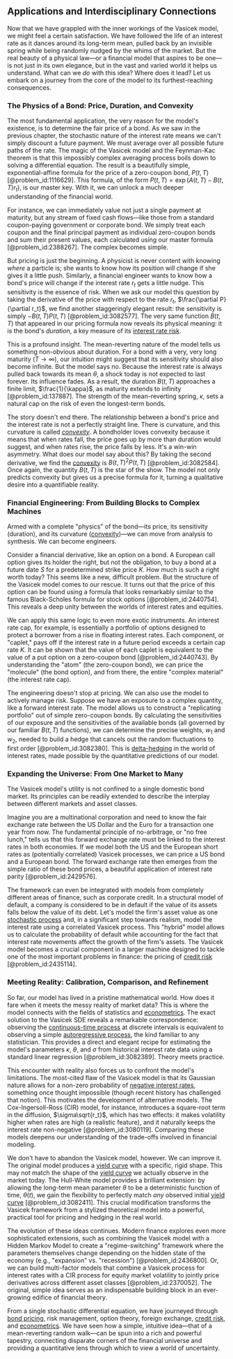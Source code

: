 ## Applications and Interdisciplinary Connections

Now that we have grappled with the inner workings of the Vasicek model, we might feel a certain satisfaction. We have followed the life of an interest rate as it dances around its long-term mean, pulled back by an invisible spring while being randomly nudged by the whims of the market. But the real beauty of a physical law—or a financial model that aspires to be one—is not just in its own elegance, but in the vast and varied world it helps us understand. What can we *do* with this idea? Where does it lead? Let us embark on a journey from the core of the model to its furthest-reaching consequences.

### The Physics of a Bond: Price, Duration, and Convexity

The most fundamental application, the very reason for the model's existence, is to determine the fair price of a bond. As we saw in the previous chapter, the stochastic nature of the interest rate means we can't simply discount a future payment. We must average over all possible future paths of the rate. The magic of the Vasicek model and the Feynman-Kac theorem is that this impossibly complex averaging process boils down to solving a differential equation. The result is a beautifully simple, exponential-affine formula for the price of a zero-coupon bond, $P(t,T)$ [@problem_id:1116629]. This formula, of the form $P(t,T) = \exp(A(t,T) - B(t,T) r_t)$, is our master key. With it, we can unlock a much deeper understanding of the financial world.

For instance, we can immediately value not just a single payment at maturity, but any stream of fixed cash flows—like those from a standard coupon-paying government or corporate bond. We simply treat each coupon and the final principal payment as individual zero-coupon bonds and sum their present values, each calculated using our master formula [@problem_id:2388267]. The complex becomes simple.

But pricing is just the beginning. A physicist is never content with knowing *where* a particle is; she wants to know how its position will change if she gives it a little push. Similarly, a financial engineer wants to know how a bond's price will change if the interest rate $r_t$ gets a little nudge. This sensitivity is the essence of risk. When we ask our model this question by taking the derivative of the price with respect to the rate $r_t$, $\frac{\partial P}{\partial r_t}$, we find another staggeringly elegant result: the sensitivity is simply $-B(t,T) P(t,T)$ [@problem_id:3082577]. The very same function $B(t,T)$ that appeared in our pricing formula now reveals its physical meaning: it is the bond's *duration*, a key measure of its [interest rate risk](@article_id:139937).

This is a profound insight. The mean-reverting nature of the model tells us something non-obvious about duration. For a bond with a very, very long maturity ($T \to \infty$), our intuition might suggest that its sensitivity should also become infinite. But the model says no. Because the interest rate is always pulled back towards its mean $\theta$, a shock today is not expected to last forever. Its influence fades. As a result, the duration $B(t,T)$ approaches a finite limit, $\frac{1}{\kappa}$, as maturity extends to infinity [@problem_id:137887]. The strength of the mean-reverting spring, $\kappa$, sets a natural cap on the risk of even the longest-term bonds.

The story doesn't end there. The relationship between a bond's price and the interest rate is not a perfectly straight line. There is curvature, and this curvature is called *[convexity](@article_id:138074)*. A bondholder loves convexity because it means that when rates fall, the price goes up by more than duration would suggest, and when rates rise, the price falls by less. It's a win-win asymmetry. What does our model say about this? By taking the second derivative, we find the [convexity](@article_id:138074) is $B(t,T)^2 P(t,T)$ [@problem_id:3082584]. Once again, the quantity $B(t,T)$ is the star of the show. The model not only predicts convexity but gives us a precise formula for it, turning a qualitative desire into a quantifiable reality.

### Financial Engineering: From Building Blocks to Complex Machines

Armed with a complete "physics" of the bond—its price, its sensitivity (duration), and its curvature ([convexity](@article_id:138074))—we can move from analysis to synthesis. We can become engineers.

Consider a financial derivative, like an option on a bond. A European call option gives its holder the right, but not the obligation, to buy a bond at a future date $S$ for a predetermined strike price $K$. How much is such a right worth today? This seems like a new, difficult problem. But the structure of the Vasicek model comes to our rescue. It turns out that the price of this option can be found using a formula that looks remarkably similar to the famous Black-Scholes formula for stock options [@problem_id:2440754]. This reveals a deep unity between the worlds of interest rates and equities.

We can apply this same logic to even more exotic instruments. An interest rate cap, for example, is essentially a portfolio of options designed to protect a borrower from a rise in floating interest rates. Each component, or "caplet," pays off if the interest rate in a future period exceeds a certain cap rate $K$. It can be shown that the value of each caplet is equivalent to the value of a put option on a zero-coupon bond [@problem_id:2440743]. By understanding the "atom" (the zero-coupon bond), we can price the "molecule" (the bond option), and from there, the entire "complex material" (the interest rate cap).

The engineering doesn't stop at pricing. We can also use the model to actively manage risk. Suppose we have an exposure to a complex quantity, like a forward interest rate. The model allows us to construct a "replicating portfolio" out of simple zero-coupon bonds. By calculating the sensitivities of our exposure and the sensitivities of the available bonds (all governed by our familiar $B(t,T)$ functions), we can determine the precise weights, $w_1$ and $w_2$, needed to build a hedge that cancels out the random fluctuations to first order [@problem_id:3082380]. This is [delta-hedging](@article_id:137317) in the world of interest rates, made possible by the quantitative predictions of our model.

### Expanding the Universe: From One Market to Many

The Vasicek model's utility is not confined to a single domestic bond market. Its principles can be readily extended to describe the interplay between different markets and asset classes.

Imagine you are a multinational corporation and need to know the fair exchange rate between the US Dollar and the Euro for a transaction one year from now. The fundamental principle of no-arbitrage, or "no free lunch," tells us that this forward exchange rate must be linked to the interest rates in both economies. If we model both the US and the European short rates as (potentially correlated) Vasicek processes, we can price a US bond and a European bond. The forward exchange rate then emerges from the simple ratio of these bond prices, a beautiful application of interest rate parity [@problem_id:2429576].

The framework can even be integrated with models from completely different areas of finance, such as corporate credit. In a structural model of default, a company is considered to be in default if the value of its assets falls below the value of its debt. Let's model the firm's asset value as one [stochastic process](@article_id:159008) and, in a significant step towards realism, model the interest rate using a correlated Vasicek process. This "hybrid" model allows us to calculate the probability of default while accounting for the fact that interest rate movements affect the growth of the firm's assets. The Vasicek model becomes a crucial component in a larger machine designed to tackle one of the most important problems in finance: the pricing of [credit risk](@article_id:145518) [@problem_id:2435114].

### Meeting Reality: Calibration, Comparison, and Refinement

So far, our model has lived in a pristine mathematical world. How does it fare when it meets the messy reality of market data? This is where the model connects with the fields of statistics and [econometrics](@article_id:140495). The exact solution to the Vasicek SDE reveals a remarkable correspondence: observing the [continuous-time process](@article_id:273943) at discrete intervals is equivalent to observing a simple [autoregressive process](@article_id:264033), the kind familiar to any statistician. This provides a direct and elegant recipe for estimating the model's parameters $\kappa$, $\theta$, and $\sigma$ from historical interest rate data using a standard linear regression [@problem_id:3082389]. Theory meets practice.

This encounter with reality also forces us to confront the model's limitations. The most-cited flaw of the Vasicek model is that its Gaussian nature allows for a non-zero probability of [negative interest rates](@article_id:146663), something once thought impossible (though recent history has challenged that notion). This motivates the development of alternative models. The Cox-Ingersoll-Ross (CIR) model, for instance, introduces a square-root term in the diffusion, $\sigma\sqrt{r_t}$, which has two effects: it makes volatility higher when rates are high (a realistic feature), and it naturally keeps the interest rate non-negative [@problem_id:3080119]. Comparing these models deepens our understanding of the trade-offs involved in financial modeling.

We don't have to abandon the Vasicek model, however. We can improve it. The original model produces a [yield curve](@article_id:140159) with a specific, rigid shape. This may not match the shape of the [yield curve](@article_id:140159) we actually observe in the market today. The Hull-White model provides a brilliant extension: by allowing the long-term mean parameter $\theta$ to be a deterministic function of time, $\theta(t)$, we gain the flexibility to perfectly match *any* observed initial [yield curve](@article_id:140159) [@problem_id:3082411]. This crucial modification transforms the Vasicek framework from a stylized theoretical model into a powerful, practical tool for pricing and hedging in the real world.

The evolution of these ideas continues. Modern finance explores even more sophisticated extensions, such as combining the Vasicek model with a Hidden Markov Model to create a "regime-switching" framework where the parameters themselves change depending on the hidden state of the economy (e.g., "expansion" vs. "recession") [@problem_id:2436800]. Or, we can build multi-factor models that combine a Vasicek process for interest rates with a CIR process for equity market volatility to jointly price derivatives across different asset classes [@problem_id:2370052]. The original, simple idea serves as an indispensable building block in an ever-growing edifice of financial theory.

From a single stochastic differential equation, we have journeyed through [bond pricing](@article_id:146952), risk management, option theory, foreign exchange, [credit risk](@article_id:145518), and [econometrics](@article_id:140495). We have seen how a simple, intuitive idea—that of a mean-reverting random walk—can be spun into a rich and powerful tapestry, connecting disparate corners of the financial universe and providing a quantitative lens through which to view a world of uncertainty.